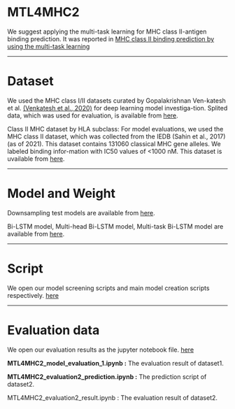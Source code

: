 # MTL4MHC2 
We suggest applying the multi-task learning for MHC class II-antigen binding prediction. It was reported in [MHC class II binding prediction by using the multi-task learning](URL)

---


# Dataset 
We used the MHC class I/II datasets curated by Gopalakrishnan Ven-katesh et al. [(Venkatesh et al., 2020)](https://github.com/gopuvenkat/MHCAttnNet) for deep learning model investiga-tion. Splited data, which was used for evaluation, is available from [here](https://bioinformatics.riken.jp/MTL4MHC2/evaluation_dataset_5cross/).
 
Class II MHC dataset by HLA subclass: For model evaluations, we used the MHC class II dataset, which was collected from the IEDB (Sahin et al., 2017) (as of 2021). This dataset contains 131060 classical MHC gene alleles. We labeled binding infor-mation with IC50 values of <1000 nM. This dataset is uvailable from [here](https://bioinformatics.riken.jp/MTL4MHC2/evaluation_dataset_IEDB/).

---

# Model and Weight 
Downsampling test models are available from [here](https://bioinformatics.riken.jp/MTL4MHC2/model/downsampling/). 
 
Bi-LSTM model, Multi-head Bi-LSTM model, Multi-task Bi-LSTM model are available from [here](https://bioinformatics.riken.jp/MTL4MHC2/model/).
 

---

# Script 
We open our model screening  scripts and main model creation scripts respectively. [here](https://github.com/rikenbit/MTL4MHC2/tree/main/script) 


---

# Evaluation data 
We open our evaluation results as the jupyter notebook file. [here](https://github.com/rikenbit/MTL4MHC2/tree/main/evaluation_result) 

**MTL4MHC2_model_evaluation_1.ipynb :** The evaluation result of dataset1. 

**MTL4MHC2_evaluation2_prediction.ipynb :** The prediction script of dataset2. 

MTL4MHC2_evaluation2_result.ipynb : The evaluation result of dataset2. 








